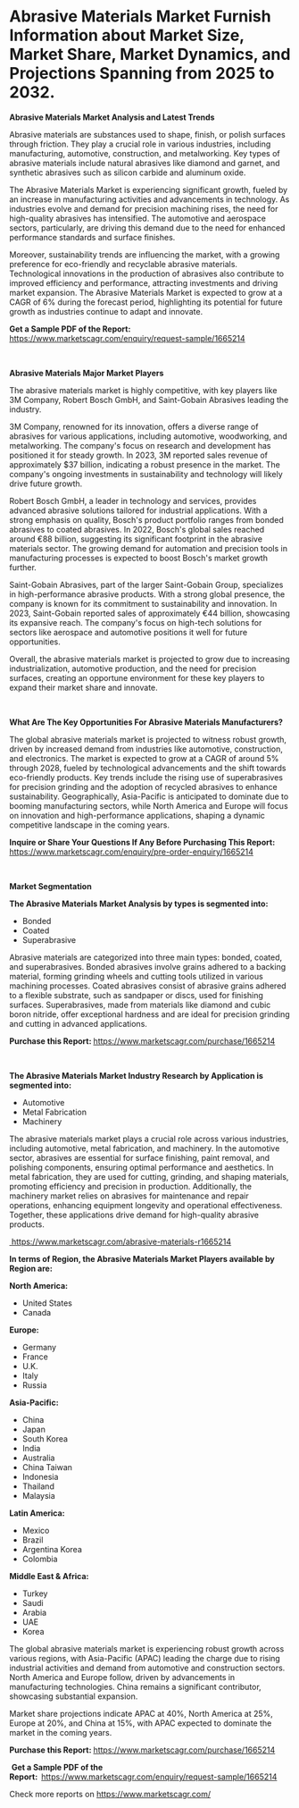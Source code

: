 <p><h1>Abrasive Materials Market Furnish Information about Market Size, Market Share, Market Dynamics, and Projections Spanning from 2025 to 2032.</h1></p><p><strong>Abrasive Materials Market Analysis and Latest Trends</strong></p>
<p><p>Abrasive materials are substances used to shape, finish, or polish surfaces through friction. They play a crucial role in various industries, including manufacturing, automotive, construction, and metalworking. Key types of abrasive materials include natural abrasives like diamond and garnet, and synthetic abrasives such as silicon carbide and aluminum oxide. </p><p>The Abrasive Materials Market is experiencing significant growth, fueled by an increase in manufacturing activities and advancements in technology. As industries evolve and demand for precision machining rises, the need for high-quality abrasives has intensified. The automotive and aerospace sectors, particularly, are driving this demand due to the need for enhanced performance standards and surface finishes.</p><p>Moreover, sustainability trends are influencing the market, with a growing preference for eco-friendly and recyclable abrasive materials. Technological innovations in the production of abrasives also contribute to improved efficiency and performance, attracting investments and driving market expansion. The Abrasive Materials Market is expected to grow at a CAGR of 6% during the forecast period, highlighting its potential for future growth as industries continue to adapt and innovate.</p></p>
<p><strong>Get a Sample PDF of the Report:&nbsp;</strong> <a href="https://www.marketscagr.com/enquiry/request-sample/1665214?utm_campaign=2097&utm_medium=2&utm_source=Github&utm_content=ia&utm_term=06032025&utm_id=abrasive-materials">https://www.marketscagr.com/enquiry/request-sample/1665214</a></p>
<p>&nbsp;</p>
<p><strong>Abrasive Materials Major Market Players</strong></p>
<p><p>The abrasive materials market is highly competitive, with key players like 3M Company, Robert Bosch GmbH, and Saint-Gobain Abrasives leading the industry.</p><p>3M Company, renowned for its innovation, offers a diverse range of abrasives for various applications, including automotive, woodworking, and metalworking. The company's focus on research and development has positioned it for steady growth. In 2023, 3M reported sales revenue of approximately $37 billion, indicating a robust presence in the market. The company's ongoing investments in sustainability and technology will likely drive future growth.</p><p>Robert Bosch GmbH, a leader in technology and services, provides advanced abrasive solutions tailored for industrial applications. With a strong emphasis on quality, Bosch's product portfolio ranges from bonded abrasives to coated abrasives. In 2022, Bosch's global sales reached around €88 billion, suggesting its significant footprint in the abrasive materials sector. The growing demand for automation and precision tools in manufacturing processes is expected to boost Bosch's market growth further.</p><p>Saint-Gobain Abrasives, part of the larger Saint-Gobain Group, specializes in high-performance abrasive products. With a strong global presence, the company is known for its commitment to sustainability and innovation. In 2023, Saint-Gobain reported sales of approximately €44 billion, showcasing its expansive reach. The company's focus on high-tech solutions for sectors like aerospace and automotive positions it well for future opportunities.</p><p>Overall, the abrasive materials market is projected to grow due to increasing industrialization, automotive production, and the need for precision surfaces, creating an opportune environment for these key players to expand their market share and innovate.</p></p>
<p>&nbsp;</p>
<p><strong>What Are The Key Opportunities For Abrasive Materials Manufacturers?</strong></p>
<p><p>The global abrasive materials market is projected to witness robust growth, driven by increased demand from industries like automotive, construction, and electronics. The market is expected to grow at a CAGR of around 5% through 2028, fueled by technological advancements and the shift towards eco-friendly products. Key trends include the rising use of superabrasives for precision grinding and the adoption of recycled abrasives to enhance sustainability. Geographically, Asia-Pacific is anticipated to dominate due to booming manufacturing sectors, while North America and Europe will focus on innovation and high-performance applications, shaping a dynamic competitive landscape in the coming years.</p></p>
<p><strong>Inquire or Share Your Questions If Any Before Purchasing This Report:</strong> <a href="https://www.marketscagr.com/enquiry/pre-order-enquiry/1665214?utm_campaign=2097&utm_medium=2&utm_source=Github&utm_content=ia&utm_term=06032025&utm_id=abrasive-materials">https://www.marketscagr.com/enquiry/pre-order-enquiry/1665214</a></p>
<p>&nbsp;</p>
<p><strong>Market Segmentation</strong></p>
<p><strong>The Abrasive Materials Market Analysis by types is segmented into:</strong></p>
<p><ul><li>Bonded</li><li>Coated</li><li>Superabrasive</li></ul></p>
<p><p>Abrasive materials are categorized into three main types: bonded, coated, and superabrasives. Bonded abrasives involve grains adhered to a backing material, forming grinding wheels and cutting tools utilized in various machining processes. Coated abrasives consist of abrasive grains adhered to a flexible substrate, such as sandpaper or discs, used for finishing surfaces. Superabrasives, made from materials like diamond and cubic boron nitride, offer exceptional hardness and are ideal for precision grinding and cutting in advanced applications.</p></p>
<p><strong>Purchase this Report:&nbsp;</strong><a href="https://www.marketscagr.com/purchase/1665214?utm_campaign=2097&utm_medium=2&utm_source=Github&utm_content=ia&utm_term=06032025&utm_id=abrasive-materials">https://www.marketscagr.com/purchase/1665214</a></p>
<p>&nbsp;</p>
<p><strong>The Abrasive Materials Market Industry Research by Application is segmented into:</strong></p>
<p><ul><li>Automotive</li><li>Metal Fabrication</li><li>Machinery</li></ul></p>
<p><p>The abrasive materials market plays a crucial role across various industries, including automotive, metal fabrication, and machinery. In the automotive sector, abrasives are essential for surface finishing, paint removal, and polishing components, ensuring optimal performance and aesthetics. In metal fabrication, they are used for cutting, grinding, and shaping materials, promoting efficiency and precision in production. Additionally, the machinery market relies on abrasives for maintenance and repair operations, enhancing equipment longevity and operational effectiveness. Together, these applications drive demand for high-quality abrasive products.</p></p>
<p><a href="https://www.marketscagr.com/abrasive-materials-r1665214?utm_campaign=2097&utm_medium=2&utm_source=Github&utm_content=ia&utm_term=06032025&utm_id=abrasive-materials">&nbsp;https://www.marketscagr.com/abrasive-materials-r1665214</a></p>
<p><strong>In terms of Region, the Abrasive Materials Market Players available by Region are:</strong></p>
<p>
    <p> <strong> North America: </strong>
        <ul>
            <li>United States</li>
            <li>Canada</li>
        </ul>
        </p> 
    <p> <strong> Europe: </strong>
        <ul>
            <li>Germany</li>
            <li>France</li>
            <li>U.K.</li>
            <li>Italy</li>
            <li>Russia</li>
        </ul>
        </p> 
    <p> <strong> Asia-Pacific: </strong>
        <ul>
            <li>China</li>
            <li>Japan</li>
            <li>South Korea</li>
            <li>India</li>
            <li>Australia</li>
            <li>China Taiwan</li>
            <li>Indonesia</li>
            <li>Thailand</li>
            <li>Malaysia</li>
        </ul>
        </p> 
    <p> <strong> Latin America: </strong>
        <ul>
            <li>Mexico</li>
            <li>Brazil</li>
            <li>Argentina Korea</li>
            <li>Colombia</li>
        </ul>
        </p> 
    <p> <strong> Middle East & Africa: </strong>
        <ul>
            <li>Turkey</li>
            <li>Saudi</li>
            <li>Arabia</li>
            <li>UAE</li>
            <li>Korea</li>
        </ul>
    </p>
    </p>
<p><p>The global abrasive materials market is experiencing robust growth across various regions, with Asia-Pacific (APAC) leading the charge due to rising industrial activities and demand from automotive and construction sectors. North America and Europe follow, driven by advancements in manufacturing technologies. China remains a significant contributor, showcasing substantial expansion. </p><p>Market share projections indicate APAC at 40%, North America at 25%, Europe at 20%, and China at 15%, with APAC expected to dominate the market in the coming years.</p></p>
<p><strong>Purchase this Report: </strong><a href="https://www.marketscagr.com/purchase/1665214?utm_campaign=2097&utm_medium=2&utm_source=Github&utm_content=ia&utm_term=06032025&utm_id=abrasive-materials">https://www.marketscagr.com/purchase/1665214</a></p>
<p>&nbsp;<strong>Get a Sample PDF of the Report:&nbsp;&nbsp;</strong><a href="https://www.marketscagr.com/enquiry/request-sample/1665214?utm_campaign=2097&utm_medium=2&utm_source=Github&utm_content=ia&utm_term=06032025&utm_id=abrasive-materials">https://www.marketscagr.com/enquiry/request-sample/1665214</a></p>
<p><strong></strong></p>
<p>Check more reports on <a href="https://www.marketscagr.com/?utm_campaign=2097&utm_medium=2&utm_source=Github&utm_content=ia&utm_term=06032025&utm_id=abrasive-materials">https://www.marketscagr.com/</a></p>
